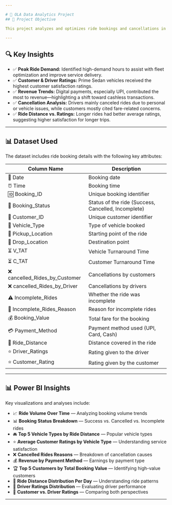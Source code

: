 ```yaml
---

# 🚖 OLA Data Analytics Project
## 📌 Project Objective

This project analyzes and optimizes ride bookings and cancellations in the OLA system using SQL, Excel, and Power BI.

---
```


## 🔍 Key Insights

* ✅ **Peak Ride Demand:** Identified high-demand hours to assist with fleet optimization and improve service delivery.
* ✅ **Customer & Driver Ratings:** Prime Sedan vehicles received the highest customer satisfaction ratings.
* ✅ **Revenue Trends:** Digital payments, especially UPI, contributed the most to revenue—highlighting a shift toward cashless transactions.
* ✅ **Cancellation Analysis:** Drivers mainly canceled rides due to personal or vehicle issues, while customers mostly cited fare-related concerns.
* ✅ **Ride Distance vs. Ratings:** Longer rides had better average ratings, suggesting higher satisfaction for longer trips.

---

## 📊 Dataset Used

The dataset includes ride booking details with the following key attributes:

| Column Name                      | Description                                         |
| -------------------------------- | --------------------------------------------------- |
| 📅 Date                          | Booking date                                        |
| ⏰ Time                           | Booking time                                        |
| 🆔 Booking\_ID                   | Unique booking identifier                           |
| 🚦 Booking\_Status               | Status of the ride (Success, Cancelled, Incomplete) |
| 👤 Customer\_ID                  | Unique customer identifier                          |
| 🚗 Vehicle\_Type                 | Type of vehicle booked                              |
| 📍 Pickup\_Location              | Starting point of the ride                          |
| 📍 Drop\_Location                | Destination point                                   |
| ⏳ V\_TAT                         | Vehicle Turnaround Time                             |
| ⏳ C\_TAT                         | Customer Turnaround Time                            |
| ❌ cancelled\_Rides\_by\_Customer | Cancellations by customers                          |
| ❌ cancelled\_Rides\_by\_Driver   | Cancellations by drivers                            |
| ⚠️ Incomplete\_Rides             | Whether the ride was incomplete                     |
| 📝 Incomplete\_Rides\_Reason     | Reason for incomplete rides                         |
| 💰 Booking\_Value                | Total fare for the booking                          |
| 💳 Payment\_Method               | Payment method used (UPI, Card, Cash)               |
| 📏 Ride\_Distance                | Distance covered in the ride                        |
| ⭐ Driver\_Ratings                | Rating given to the driver                          |
| ⭐ Customer\_Rating               | Rating given by the customer                        |

---

## 📊 Power BI Insights

Key visualizations and analyses include:

* 📈 **Ride Volume Over Time** — Analyzing booking volume trends
* 📊 **Booking Status Breakdown** — Success vs. Cancelled vs. Incomplete rides
* 🚘 **Top 5 Vehicle Types by Ride Distance** — Popular vehicle types
* ⭐ **Average Customer Ratings by Vehicle Type** — Understanding service satisfaction
* ❌ **Cancelled Rides Reasons** — Breakdown of cancellation causes
* 💰 **Revenue by Payment Method** — Earnings by payment type
* 🏆 **Top 5 Customers by Total Booking Value** — Identifying high-value customers
* 📅 **Ride Distance Distribution Per Day** — Understanding ride patterns
* 🚗 **Driver Ratings Distribution** — Evaluating driver performance
* 🤝 **Customer vs. Driver Ratings** — Comparing both perspectives

---
